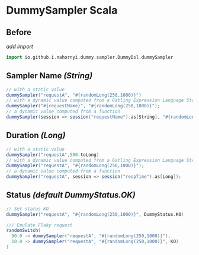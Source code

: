 # DummySampler Scala

## Before
_add import_
```Scala
import io.github.i.nahornyi.dummy.sampler.DummyDsl.dummySampler
```
## Sampler Name _**(String)**_
```scala
// with a static value
dummySampler("requestA", "#{randomLong(250,1000)}")
// with a dynamic value computed from a Gatling Expression Language String
dummySampler("#{requestName}", "#{randomLong(250,1000)}");
// a dynamic value computed from a function
dummySampler(session => session("requestName").as[String], "#{randomLong(250,1000)}");
```
## Duration _**(Long)**_
```scala
// with a static value
dummySampler("requestA",500.toLong)
// with a dynamic value computed from a Gatling Expression Language String
dummySampler("requestA", "#{randomLong(250,1000)}");
// a dynamic value computed from a function
dummySampler("requestA", session => session("respTime").as[Long]);
```

## Status _**(default DummyStatus.OK)**_
```scala
// Set status KO
dummySampler("requestA", "#{randomLong(250,1000)}", DummyStatus.KO)

/// Emulate Flaky request
randomSwitch(
  90.0 -> dummySampler("requestA", "#{randomLong(250,1000)}"),
  10.0 -> dummySampler("requestA", "#{randomLong(250,1000)}", KO)
)
```